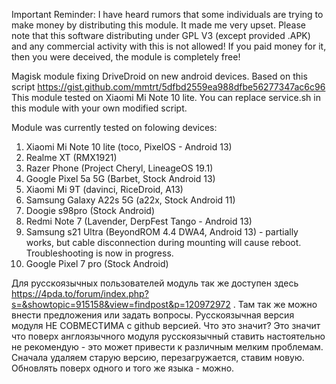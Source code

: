 Important Reminder: I have heard rumors that some individuals are trying to make money by distributing this module. It made me very upset. Please note that this software distributing under GPL V3 (except provided .APK) and any commercial activity with this is not allowed! 
If you paid money for it, then you were deceived, the module is completely free!

Magisk module fixing DriveDroid on new android devices. Based on this script https://gist.github.com/mmtrt/5dfbd2559ea988dfbe56277347ac6c96
This module tested on Xiaomi Mi Note 10 lite. You can replace service.sh in this module with your own modified script.


Module was currently tested on folowing devices:
1) Xiaomi Mi Note 10 lite (toco, PixelOS - Android 13)
2) Realme XT (RMX1921)
3) Razer Phone (Project Cheryl, LineageOS 19.1)
4) Google Pixel 5a 5G (Barbet, Stock Android 13)
5) Xiaomi Mi 9T (davinci, RiceDroid, A13)
6) Samsung Galaxy A22s 5G (a22x, Stock Android 11)
7) Doogie s98pro (Stock Android)
8) Redmi Note 7 (Lavender, DerpFest Tango - Android 13)
9) Samsung s21 Ultra (BeyondROM 4.4 DWA4, Android 13) - partially works, but cable disconnection during mounting will cause reboot. Troubleshooting is now in progress.
10) Google Pixel 7 pro (Stock Android)

Для русскоязычных пользователей модуль так же доступен здесь https://4pda.to/forum/index.php?s=&showtopic=915158&view=findpost&p=120972972 . Там так же можно внести предложения или задать вопросы.
Русскоязычная версия модуля НЕ СОВМЕСТИМА с github версией. Что это значит? Это значит что поверх англоязычного модуля русскоязычный ставить настоятельно не рекомендую - это может привести к различным мелким проблемам. Сначала удаляем старую версию, перезагружается, ставим новую. Обновлять поверх одного и того же языка - можно.
